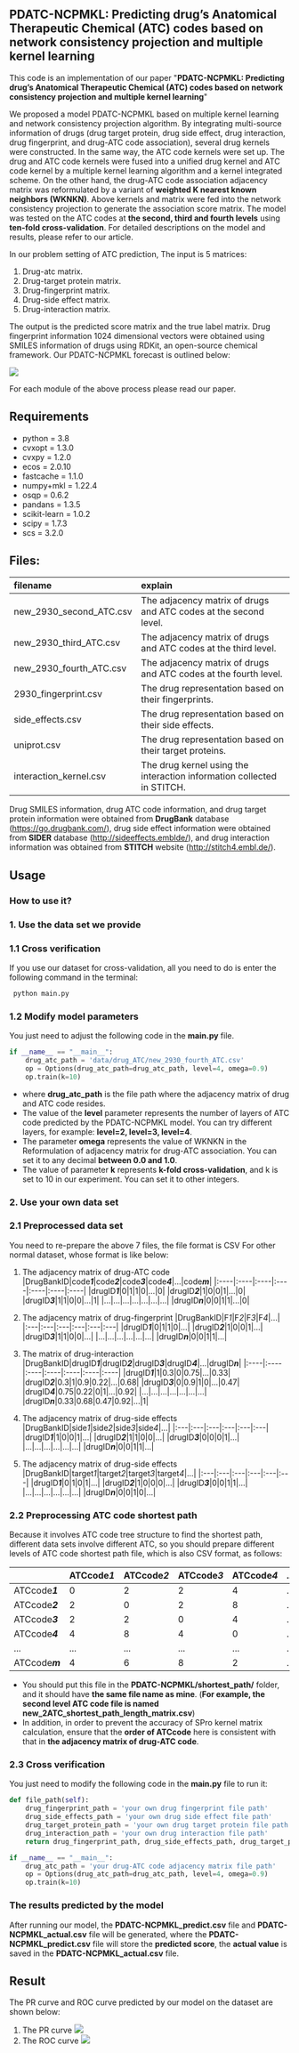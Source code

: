 ## PDATC-NCPMKL: Predicting drug’s Anatomical Therapeutic Chemical (ATC) codes based on network consistency projection and multiple kernel learning

This code is an implementation of our paper
"**PDATC-NCPMKL: Predicting drug’s Anatomical Therapeutic Chemical (ATC) codes based on network consistency projection and multiple kernel learning**"

We proposed a model PDATC-NCPMKL based on multiple kernel learning and network consistency projection algorithm. By integrating multi-source information of drugs (drug target protein, drug side effect, drug interaction, drug fingerprint, and drug-ATC code association), several drug kernels were constructed. In the same way, the ATC code kernels were set up. The drug and ATC code kernels were fused into a unified drug kernel and ATC code kernel by a multiple kernel learning algorithm and a kernel integrated scheme. On the other hand, the drug-ATC code association adjacency matrix was reformulated by a variant of **weighted K nearest known neighbors (WKNKN)**. Above kernels and matrix were fed into the network consistency projection to generate the association score matrix. The model was tested on the ATC codes at **the second, third and fourth levels** using **ten-fold cross-validation**. For detailed descriptions on the model and results, please refer to our article.

In our problem setting of ATC prediction,
The input is 5 matrices:

1. Drug-atc matrix.
2. Drug-target protein matrix.
3. Drug-fingerprint matrix.
4. Drug-side effect matrix.
5. Drug-interaction matrix.

The output is the predicted score matrix and the true label matrix.
Drug fingerprint information 1024 dimensional vectors were obtained using SMILES information of drugs using RDKit, an open-source chemical framework.
Our PDATC-NCPMKL forecast is outlined below:

![](model.png)

For each module of the above process please read our paper.

## Requirements

- python = 3.8
- cvxopt = 1.3.0
- cvxpy = 1.2.0
- ecos = 2.0.10
- fastcache = 1.1.0
- numpy+mkl = 1.22.4
- osqp = 0.6.2
- pandans = 1.3.5
- scikit-learn = 1.0.2
- scipy = 1.7.3
- scs = 3.2.0

## Files:

|filename|explain|
|:---|:---|
|new_2930_second_ATC.csv| The adjacency matrix of drugs and ATC codes at the second level. |
|new_2930_third_ATC.csv| The adjacency matrix of drugs and ATC codes at the third level. |
|new_2930_fourth_ATC.csv| The adjacency matrix of drugs and ATC codes at the fourth level. |
|2930_fingerprint.csv| The drug representation based on their fingerprints. |
|side_effects.csv| The drug representation based on their side effects. |
|uniprot.csv| The drug representation based on their target proteins. |
|interaction_kernel.csv| The drug kernel using the interaction information collected in STITCH. |

Drug SMILES information, drug ATC code information, and drug target protein information were obtained from **DrugBank** database (https://go.drugbank.com/), drug side effect information were obtained from **SIDER** database (http://sideeffects.emblde/), and drug interaction information was obtained from **STITCH** website (http://stitch4.embl.de/).



## Usage

### How to use it?

### 1. Use the data set we provide
### 1.1 Cross verification
If you use our dataset for cross-validation, all you need to do is enter the following command in the terminal:
```python
 python main.py
```
### 1.2 Modify model parameters
You just need to adjust the following code in the **main.py** file.
~~~python
if __name__ == "__main__":
    drug_atc_path = 'data/drug_ATC/new_2930_fourth_ATC.csv'
    op = Options(drug_atc_path=drug_atc_path, level=4, omega=0.9)
    op.train(k=10)
~~~
- where **drug_atc_path** is the file path where the adjacency matrix of drug and ATC code resides.
- The value of the **level** parameter represents the number of layers of ATC code predicted by the PDATC-NCPMKL model. You can try different layers, for example: **level=2, level=3, level=4**.
- The parameter **omega** represents the value of WKNKN in the Reformulation of adjacency matrix for drug-ATC association. You can set it to any decimal **between 0.0 and 1.0**.
- The value of parameter **k** represents **k-fold cross-validation**, and k is set to 10 in our experiment. You can set it to other integers.

### 2. Use your own data set

### 2.1 Preprocessed data set

You need to re-prepare the above 7 files, the file format is CSV
For other normal dataset, whose format is like below:

1. The adjacency matrix of drug-ATC code
|DrugBankID|code***1***|code***2***|code***3***|code***4***|...|code***m***|
|:----|:----|:----|:----|:----|:----|:----|
|drugID***1***|0|1|1|0|...|0|
|drugID***2***|1|0|0|1|...|0|
|drugID***3***|1|1|0|0|...|1|
|...|...|...|...|...|...|...|
|drugID***n***|0|0|1|1|...|0|

2. The adjacency matrix of drug-fingerprint
|DrugBankID|F*1*|F*2*|F*3*|F*4*|...| 
|:---|:---|:---|:---|:---|:---|
|drugID***1***|0|1|1|0|...| 
|drugID***2***|1|0|0|1|...| 
|drugID***3***|1|1|0|0|...| 
|...|...|...|...|...|...| 
|drugID***n***|0|0|1|1|...|

3. The matrix of drug-interaction
|DrugBankID|drugID***1***|drugID***2***|drugID***3***|drugID***4***|...|drugID***n***|
|:----|:----|:----|:----|:----|:----|:----|
|drugID***1***|1|0.3|0|0.75|...|0.33|
|drugID***2***|0.3|1|0.9|0.22|...|0.68|
|drugID***3***|0|0.9|1|0|...|0.47|
|drugID***4***|0.75|0.22|0|1|...|0.92|
|...|...|...|...|...|...|...|
|drugID***n***|0.33|0.68|0.47|0.92|...|1|

4. The adjacency matrix of drug-side effects
|DrugBankID|side*1*|side*2*|side*3*|side*4*|...| 
|:---|:---|:---|:---|:---|:---|
|drugID***1***|1|0|0|1|...| 
|drugID***2***|1|1|0|0|...| 
|drugID***3***|0|0|0|1|...| 
|...|...|...|...|...|...| 
|drugID***n***|0|0|1|1|...|

5. The adjacency matrix of drug-side effects
|DrugBankID|target*1*|target*2*|target*3*|target*4*|...| 
|:---|:---|:---|:---|:---|:---|
|drugID***1***|0|1|0|1|...| 
|drugID***2***|1|0|0|0|...| 
|drugID***3***|0|0|1|1|...| 
|...|...|...|...|...|...| 
|drugID***n***|0|0|1|0|...|

### 2.2 Preprocessing ATC code shortest path
Because it involves ATC code tree structure to find the shortest path, different data sets involve different ATC, so you should prepare different levels of ATC code shortest path file, which is also CSV format, as follows:

||ATCcode***1***|ATCcode***2***|ATCcode***3***|ATCcode***4***|...|ATCcode***m***|
|:----|:----|:----|:----|:----|:----|:----|
|ATCcode***1***|0|2|2|4|...|4|
|ATCcode***2***|2|0|2|8|...|6|
|ATCcode***3***|2|2|0|4|...|8|
|ATCcode***4***|4|8|4|0|...|2|
|...|...|...|...|...|...|...|
|ATCcode***m***|4|6|8|2|...|0|
- You should put this file in the **PDATC-NCPMKL/shortest_path/** folder, and it should have **the same file name as mine**. (**For example, the second level ATC code file is named new_2ATC_shortest_path_length_matrix.csv**)
- In addition, in order to prevent the accuracy of SPro kernel matrix calculation, ensure that the **order of ATCcode** here is consistent with that in **the adjacency matrix of drug-ATC code**.
### 2.3 Cross verification
You just need to modify the following code in the **main.py** file to run it:
~~~python
def file_path(self):
    drug_fingerprint_path = 'your own drug fingerprint file path'
    drug_side_effects_path = 'your own drug side effect file path'
    drug_target_protein_path = 'your own drug target protein file path'
    drug_interaction_path = 'your own drug interaction file path'
    return drug_fingerprint_path, drug_side_effects_path, drug_target_protein_path, drug_interaction_path
~~~
~~~python
if __name__ == "__main__":
    drug_atc_path = 'your drug-ATC code adjacency matrix file path'
    op = Options(drug_atc_path=drug_atc_path, level=4, omega=0.9)
    op.train(k=10)
~~~

### The results predicted by the model
After running our model, the **PDATC-NCPMKL_predict.csv** file and **PDATC-NCPMKL_actual.csv** file will be generated, where the **PDATC-NCPMKL_predict.csv** file will store the **predicted score**, the **actual value** is saved in the **PDATC-NCPMKL_actual.csv** file.


## Result
The PR curve and ROC curve predicted by our model on the dataset are shown below:
1. The PR curve
![](PR.png)
2. The ROC curve
![](AUC.png)


